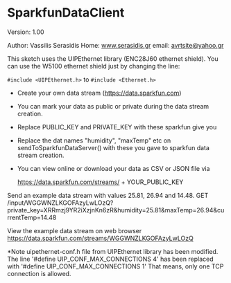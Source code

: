 SparkfunDataClient
==================
Version: 1.00

Author: Vassilis Serasidis
Home: www.serasidis.gr
email: avrtsite@yahoo.gr

This sketch uses the UIPEthernet library (ENC28J60 ethernet shield). You can use the W5100 ethernet shield just by changing the line:

```#include <UIPEthernet.h>```
to
```#include <Ethernet.h>```
 
- Create your own data stream (https://data.sparkfun.com)
- You can mark your data as public or private during the data stream creation.
- Replace PUBLIC_KEY and PRIVATE_KEY with these sparkfun give you
- Replace the dat names "humidity", "maxTemp" etc on sendToSparkfunDataServer() with these you
  gave to sparkfun data stream creation.
- You can view online or download your data as CSV or JSON file via 
  
  https://data.sparkfun.com/streams/ + YOUR_PUBLIC_KEY

Send an example data stream with values 25.81, 26.94 and 14.48.
  GET /input/WGGWNZLKGOFAzyLwLOzQ?private_key=XRRmzj9YR2iXzjnKn6zR&humidity=25.81&maxTemp=26.94&currentTemp=14.48
  
View the example data stream on web browser
  https://data.sparkfun.com/streams/WGGWNZLKGOFAzyLwLOzQ
  
*Note
      uipethernet-conf.h file from UIPEthernet library has been modified. The line
      '#define UIP_CONF_MAX_CONNECTIONS 4' has been replaced with '#define UIP_CONF_MAX_CONNECTIONS 1'
      That means, only one TCP connection is allowed.
